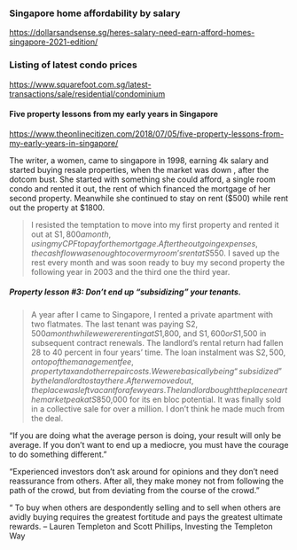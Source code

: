 
### Singapore home affordability by salary 
https://dollarsandsense.sg/heres-salary-need-earn-afford-homes-singapore-2021-edition/

### Listing of latest condo prices
https://www.squarefoot.com.sg/latest-transactions/sale/residential/condominium


#### Five property lessons from my early years in Singapore
https://www.theonlinecitizen.com/2018/07/05/five-property-lessons-from-my-early-years-in-singapore/

The writer, a women, came to singapore in 1998, earning 4k salary and started buying resale properties, when the market was down , after the dotcom bust. She started with something she could afford, a single room condo and rented it out, the rent of which financed the mortgage of her second property. Meanwhile she continued to stay on rent ($500) while rent out the property at $1800. 

> I resisted the temptation to move into my first property and rented it out at S$1,800 a month, using my CPF to pay for the mortgage. After the outgoing expenses, the cashflow was enough to cover my room’s rent at S$550. I saved up the rest every month and was soon ready to buy my second property the following year in 2003 and the third one the third year.

##### Property lesson #3: Don’t end up “subsidizing” your tenants. 
> A year after I came to Singapore, I rented a private apartment with two flatmates. The last tenant was paying S$2,500 a month while we were renting at S$1,800, and S$1,600 or S$1,500 in subsequent contract renewals. The landlord’s rental return had fallen 28 to 40 percent in four years’ time.
> The loan instalment was S$2,500, on top of the management fee, property tax and other repair costs. We were basically being “subsidized” by the landlord to stay there. After we moved out, the place was left vacant for a few years.
> The landlord bought the place near the market peak at S$850,000 for its en bloc potential. It was finally sold in a collective sale for over a million. I don’t think he made much from the deal.

“If you are doing what the average person is doing, your result will only be average. If you don’t want to end up a mediocre, you must have the courage to do something different.”

“Experienced investors don’t ask around for opinions and they don’t need reassurance from others. After all, they make money not from following the path of the crowd, but from deviating from the course of the crowd.”

“ To buy when others are despondently selling and to sell when others are avidly buying requires the greatest fortitude and pays the greatest ultimate rewards.  – Lauren Templeton and Scott Phillips, Investing the Templeton Way


